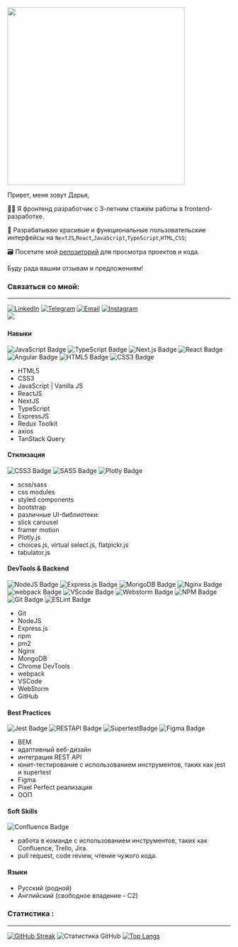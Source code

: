 <div id="header" display="block" font-family="Roboto, sans-serif">
<img src="https://media.giphy.com/media/hpXdHPfFI5wTABdDx9/giphy.gif" width="400"/>
</div>

Привет, меня зовут Дарья,

👩‍💻 Я фронтенд разработчик с 3-летним стажем работы в frontend-разработке.

🚀 Разрабатываю красивые и функциональные пользовательские интерфейсы на `NextJS`,`React`,`JavaScript`,`TypeScript`,`HTML`,`CSS`;
 
🗃️ Посетите мой [репозиторий](https://github.com/DannyOhDanny?tab=repositorie) для просмотра проектов и кода.

Буду рада вашим отзывам и предложениям!

### Связаться со мной:
---
	
[![LinkedIn](https://img.shields.io/badge/LinkedIn-0077B5?style=for-the-badge&logo=linkedin&logoColor=white)](https://www.linkedin.com/in/dariamatveeva)
[![Telegram](https://img.shields.io/badge/Telegram-2CA5E0?style=for-the-badge&logo=telegram&logoColor=white)](https://t.me/DannyohDanny)
[![Email](https://img.shields.io/badge/Email-D14836?style=for-the-badge&logo=gmail&logoColor=white)](mailto:d.matveeva09@gmail.com)
[![Instagram](https://img.shields.io/badge/Instagram-E4405F?style=for-the-badge&logo=instagram&logoColor=white)](https://www.instagram.com/inspiration_zone)	
![](https://komarev.com/ghpvc/?username=your-github-DannyohDanny&base=2456&style=for-the-badge)
 <a href="https://www.codewars.com/users/DannyOhDanny">
   <img src="https://www.codewars.com/users/DannyOhDanny/badges/small" alt="" />
 </a>

#### Навыки
<div>
  <img src="https://img.shields.io/badge/javascript-%23404d59.svg?style=for-the-badge&logo=javascript&logoColor=%23F7DF1E" alt="JavaScript Badge" />
  <img src="https://img.shields.io/badge/TypeScript-%23404d59.svg?style=for-the-badge&logo=typescript&logoColor=blue" alt="TypeScript Badge" />
  <img src="https://img.shields.io/badge/Next.js-%23404d59.svg?style=for-the-badge&logo=next.js&logoColor=white" alt="Next.js Badge"/>
  <img src="https://img.shields.io/badge/react-%23404d59.svg?style=for-the-badge&logo=react&logoColor=%2361DAFB" alt="React Badge" />
  <img src="https://img.shields.io/badge/Angular-%23404d59.svg?style=for-the-badge&logo=angular&logoColor=red" alt="Angular Badge" />
  <img src="https://img.shields.io/badge/html5-%23404d59.svg?style=for-the-badge&logo=html5&logoColor=orange" alt="HTML5 Badge" />
  <img src="https://img.shields.io/badge/css3-%23404d59.svg?style=for-the-badge&logo=css3&logoColor=lightblue" alt="CSS3 Badge" />
</div>

- HTML5
- CSS3
- JavaScript | Vanilla JS
- ReactJS
- NextJS
- TypeScript
- ExpressJS
- Redux Toolkit
- axios
- TanStack Query

#### Стилизация
<div id="styles" style="display: inline">
  <img src="https://img.shields.io/badge/css3-%23404d59.svg?style=for-the-badge&logo=css3&logoColor=lightblue" alt="CSS3 Badge" />
  <img src="https://img.shields.io/badge/SASS-%23404d59.svg?style=for-the-badge&logo=SASS&logoColor=hotpink" alt="SASS Badge" />
	  <img src="https://img.shields.io/badge/Plotly-%23404d59.svg?style=for-the-badge&logo=Plotly&logoColor=black" alt="Plotly Badge" />

</div>

- scss/sass
- css modules
- styled components
- bootstrap
- различные UI-библиотеки:
- slick carousel
- framer motion
- Plotly.js
- choices.js, virtual select.js, flatpickr.js
- tabulator.js

#### DevTools & Backend

<div id="backend" style="display: inline">
  <img src="https://img.shields.io/badge/node.js-%23404d59?style=for-the-badge&logo=node.js&logoColor=green" alt="NodeJS Badge" />
  <img src="https://img.shields.io/badge/express.js-%23404d59.svg?style=for-the-badge&logo=express&logoColor=%2361DAFB" alt="Express.js Badge" />
  <img src="https://img.shields.io/badge/MongoDB-%23404d59.svg?style=for-the-badge&logo=mongodb&logoColor=green" alt="MongoDB Badge" />
  <img src="https://img.shields.io/badge/nginx-%23404d59.svg?style=for-the-badge&logo=nginx&logoColor=green" alt="Nginx Badge" />
</div>

<div id="devtools" style="display: inline">
<img src="https://img.shields.io/badge/Webpack-%23404d59?style=for-the-badge&logo=webpack&logoColor=blue" alt="webpack Badge" />
<img src="https://img.shields.io/badge/vscode-%23404d59?style=for-the-badge&logo=vscode&logoColor=white" alt="VScode Badge" />
<img src="https://img.shields.io/badge/webstorm-%23404d59?style=for-the-badge&logo=webstorm&logoColor=lightblue" alt="Webstorm Badge" />
<img src="https://img.shields.io/badge/NPM-%23404d59?style=for-the-badge&logo=npm&logoColor=red" alt="NPM Badge" />
<img src="https://img.shields.io/badge/git-%23404d59.svg?style=for-the-badge&logo=git&logoColor=red" alt="Git Badge" />
<img src="https://img.shields.io/badge/ESLint-%23404d59?style=for-the-badge&logo=eslint&logoColor=violet" alt="ESLint Badge" />
</div>

- Git
- NodeJS
- Express.js
- npm
- pm2
- Nginx
- MongoDB
- Chrome DevTools
- webpack
- VSCode
- WebStorm
- GitHub


#### Best Practices

<div id="practices" style="display: inline">
<img src="https://img.shields.io/badge/Jest-%23404d59?style=for-the-badge&logo=jest&logoColor=red" alt="Jest Badge" />
<img src="https://img.shields.io/badge/REST API-%23404d59?style=for-the-badge&logo=restapi&logoColor=lightblue" alt="RESTAPI Badge" />
<img src="https://img.shields.io/badge/Supertest-%23404d59?style=for-the-badge&logo=supertest&logoColor=blue" alt="SupertestBadge" />
<img src="https://img.shields.io/badge/figma-%23404d59.svg?style=for-the-badge&logo=figma&logoColor=purple" alt="Figma Badge" />
</div>

- BEM
- адаптивный веб-дизайн
- интеграция REST API
- юнит-тестирование с использованием инструментов, таких как jest и supertest
- Figma
- Pixel Perfect реализация
- ООП

#### Soft Skills
<div>
<img src="https://img.shields.io/badge/Confluence-%23404d59?style=for-the-badge&logo=confluence&logoColor=blue" alt="Confluence Badge" />
</div>

- работа в команде с использованием инструментов, таких как Confluence, Trello, Jira.
- pull request, code review, чтение чужого кода.
  
#### Языки

- Русский (родной)
- Английский (свободное владение - C2)

### Статистика :
---
[![GitHub Streak](http://github-readme-streak-stats.herokuapp.com?user=DannyOhDanny&theme=dark&background=000000)](https://git.io/streak-stats)
![Статистика GitHub](https://github-readme-stats.vercel.app/api?username=DannyOhDanny&show_icons=true&theme=radical)
[![Top Langs](https://github-readme-stats.vercel.app/api/top-langs/?username=DannyOhDanny&layout=compact&theme=vision-friendly-dark)](https://github.com/anuraghazra/github-readme-stats)

<!--
**DannyOhDanny/DannyOhDanny** is a ✨ _special_ ✨ repository because its `README.md` (this file) appears on your GitHub profile.

Here are some ideas to get you started:

- 🔭 I’m currently working on ...
- 🌱 I’m currently learning ...
- 👯 I’m looking to collaborate on ...
- 🤔 I’m looking for help with ...
- 💬 Ask me about ...
- 📫 How to reach me: ...
- 😄 Pronouns: ...
- ⚡ Fun fact: ...
-->
